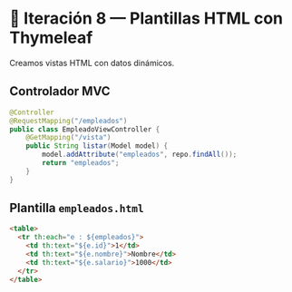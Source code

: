 # 🧩 Iteración 8 — Plantillas HTML con Thymeleaf

Creamos vistas HTML con datos dinámicos.

## Controlador MVC
```java
@Controller
@RequestMapping("/empleados")
public class EmpleadoViewController {
    @GetMapping("/vista")
    public String listar(Model model) {
        model.addAttribute("empleados", repo.findAll());
        return "empleados";
    }
}
```

## Plantilla `empleados.html`
```html
<table>
  <tr th:each="e : ${empleados}">
    <td th:text="${e.id}">1</td>
    <td th:text="${e.nombre}">Nombre</td>
    <td th:text="${e.salario}">1000</td>
  </tr>
</table>
```
